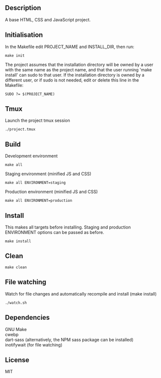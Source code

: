 ## Description

A base HTML, CSS and JavaScript project.


## Initialisation

In the Makefile edit PROJECT_NAME and INSTALL_DIR, then run:

    make init

The project assumes that the installation directory will be owned by a user with the same name as the project name, and that the user running 'make install' can sudo to that user. If the installation directory is owned by a different user, or if sudo is not needed, edit or delete this line in the Makefile:

    SUDO ?= $(PROJECT_NAME)


## Tmux

Launch the project tmux session

    ./project.tmux


## Build

Development environment

    make all

Staging environment (minified JS and CSS)

    make all ENVIRONMENT=staging

Production environment (minified JS and CSS)

    make all ENVIRONMENT=production


## Install

This makes all targets before installing. Staging and production ENVIRONMENT options can be passed as before.

    make install


## Clean

    make clean 


## File watching

Watch for file changes and automatically recompile and install (make install)

    ./watch.sh


## Dependencies

GNU Make\
cwebp\
dart-sass (alternatively, the NPM sass package can be installed)\
inotifywait (for file watching)


## License

MIT
